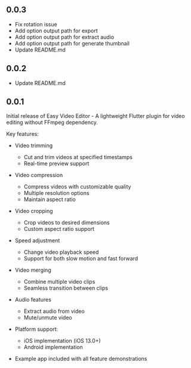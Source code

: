 ## 0.0.3

- Fix rotation issue
- Add option output path for export
- Add option output path for extract audio
- Add option output path for generate thumbnail
- Update README.md

## 0.0.2

- Update README.md

## 0.0.1

Initial release of Easy Video Editor - A lightweight Flutter plugin for video editing without FFmpeg dependency.

Key features:

- Video trimming

  - Cut and trim videos at specified timestamps
  - Real-time preview support

- Video compression

  - Compress videos with customizable quality
  - Multiple resolution options
  - Maintain aspect ratio

- Video cropping

  - Crop videos to desired dimensions
  - Custom aspect ratio support

- Speed adjustment

  - Change video playback speed
  - Support for both slow motion and fast forward

- Video merging

  - Combine multiple video clips
  - Seamless transition between clips

- Audio features

  - Extract audio from video
  - Mute/unmute video

- Platform support:

  - iOS implementation (iOS 13.0+)
  - Android implementation

- Example app included with all feature demonstrations
